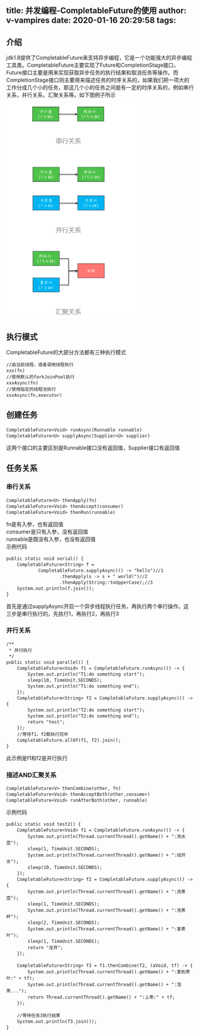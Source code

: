 title: 并发编程-CompletableFuture的使用
author: v-vampires
date: 2020-01-16 20:29:58
tags:
---
## 介绍
jdk1.8提供了CompletableFuture来支持异步编程，它是一个功能强大的异步编程工具类。CompletableFuture主要实现了Future和CompletionStage接口，Future接口主要是用来实现获取异步任务的执行结果和取消任务等操作。而CompletionStage接口则主要用来描述任务的时序关系的，如果我们把一项大的工作分成几个小的任务，那这几个小的任务之间是有一定的时序关系的，例如串行关系，并行关系，汇聚关系等。如下图例子所示

![upload successful](/images/pasted-10.png)

## 执行模式
CompletableFuture的大部分方法都有三种执行模式
```
//由当前线程，或者调用线程执行
xxx(fn)
//使用默认的forkJoinPool执行
xxxAsync(fn)
//使用指定的线程池执行
xxxAsync(fn,executor)
```
## 创建任务
```
CompletableFuture<Void> runAsync(Runnable runnable)
CompletableFuture<U> supplyAsync(Supplier<U> supplier)
```
这两个接口的主要区别是Runnable接口没有返回值，Supplier接口有返回值
## 任务关系
### 串行关系
```
CompletableFuture<U> thenApply(fn)
CompletableFuture<Void> thenAccept(consumer)
CompletableFuture<Void> thenRun(runnable)
```
fn是有入参，也有返回值  
consumer是只有入参，没有返回值  
runnable是既没有入参，也没有返回值  
示例代码
```
public static void serial() {
    CompletableFuture<String> f =
            CompletableFuture.supplyAsync(() -> "hello")//1
                    .thenApply(s -> s + " world!")//2
                    .thenApply(String::toUpperCase);//3
    System.out.println(f.join());
}
```
首先是通过supplyAsync开启一个异步线程执行任务，再执行两个串行操作。这三步是串行执行的，先执行1，再执行2，再执行3
### 并行关系
```
/**
 * 并行执行
 */
public static void parallel() {
    CompletableFuture<Void> f1 = CompletableFuture.runAsync(() -> {
        System.out.println("T1:do something start");
        sleep(10, TimeUnit.SECONDS);
        System.out.println("T1:do something end");
    });
    CompletableFuture<String> f2 = CompletableFuture.supplyAsync(() -> {
        System.out.println("T2:do something start");
        System.out.println("T2:do something end");
        return "test";
    });
    //等待f1，f2都执行完毕
    CompletableFuture.allOf(f1, f2).join();
}
```
此示例是f1和f2是并行执行
### 描述AND汇聚关系
```
CompletableFuture<V> thenCombine(other, fn)
CompletableFuture<Void> thenAcceptBoth(other,consumer)
CompletableFuture<Void> runAfterBoth(other, runnable)
```
示例代码
```
public static void test2() {
    CompletableFuture<Void> f1 = CompletableFuture.runAsync(() -> {
        System.out.println(Thread.currentThread().getName() + ":洗水壶");
        sleep(1, TimeUnit.SECONDS);
        System.out.println(Thread.currentThread().getName() + ":烧开水");
        sleep(10, TimeUnit.SECONDS);
    });
    CompletableFuture<String> f2 = CompletableFuture.supplyAsync(() -> {
        System.out.println(Thread.currentThread().getName() + ":洗茶壶");
        sleep(1, TimeUnit.SECONDS);
        System.out.println(Thread.currentThread().getName() + ":洗茶杯");
        sleep(2, TimeUnit.SECONDS);
        System.out.println(Thread.currentThread().getName() + ":拿茶叶");
        sleep(1, TimeUnit.SECONDS);
        return "龙井";
    });

    CompletableFuture<String> f3 = f1.thenCombine(f2, (aVoid, tf) -> {
        System.out.println(Thread.currentThread().getName() + ":拿到茶叶:" + tf);
        System.out.println(Thread.currentThread().getName() + ":泡茶...");
        return Thread.currentThread().getName() + ":上茶:" + tf;
    });

    //等待任务3执行结果
    System.out.println(f3.join());
}
```



